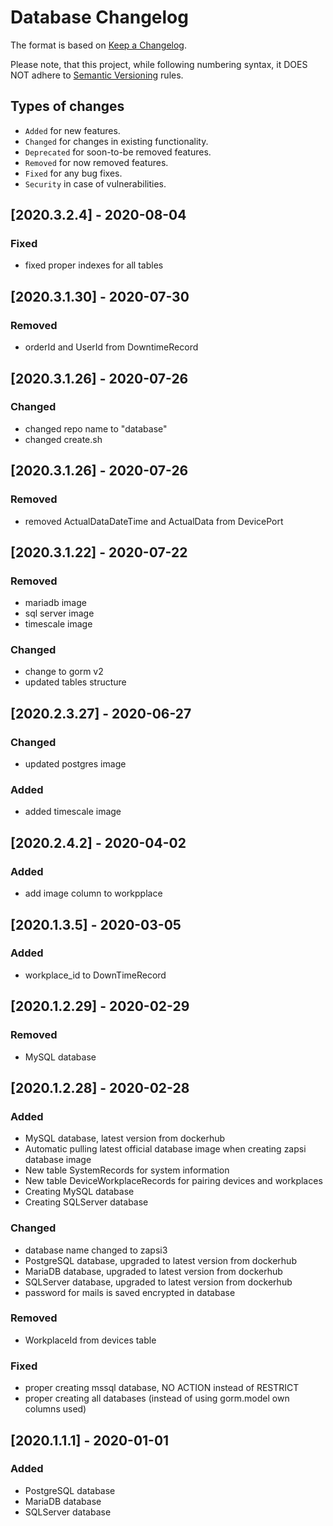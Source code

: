 # Database Changelog

The format is based on [Keep a Changelog](http://keepachangelog.com/en/1.0.0/).

Please note, that this project, while following numbering syntax, it DOES NOT
adhere to [Semantic Versioning](http://semver.org/spec/v2.0.0.html) rules.

## Types of changes

* ```Added``` for new features.
* ```Changed``` for changes in existing functionality.
* ```Deprecated``` for soon-to-be removed features.
* ```Removed``` for now removed features.
* ```Fixed``` for any bug fixes.
* ```Security``` in case of vulnerabilities.

## [2020.3.2.4] - 2020-08-04
### Fixed
- fixed proper indexes for all tables


## [2020.3.1.30] - 2020-07-30
### Removed
- orderId and UserId from DowntimeRecord

## [2020.3.1.26] - 2020-07-26
### Changed
- changed repo name to "database"
- changed create.sh

## [2020.3.1.26] - 2020-07-26
### Removed
- removed ActualDataDateTime and ActualData from DevicePort

## [2020.3.1.22] - 2020-07-22
### Removed
- mariadb image
- sql server image
- timescale image

### Changed
- change to gorm v2
- updated tables structure

## [2020.2.3.27] - 2020-06-27

### Changed
- updated postgres image
### Added
- added timescale image

## [2020.2.4.2] - 2020-04-02

### Added
- add image column to workpplace

## [2020.1.3.5] - 2020-03-05

### Added
- workplace_id to DownTimeRecord

## [2020.1.2.29] - 2020-02-29

### Removed
- MySQL database


## [2020.1.2.28] - 2020-02-28

### Added
- MySQL database, latest version from dockerhub
- Automatic pulling latest official database image when creating zapsi database image
- New table SystemRecords for system information
- New table DeviceWorkplaceRecords for pairing devices and workplaces
- Creating MySQL database
- Creating SQLServer database
### Changed
- database name changed to zapsi3
- PostgreSQL database, upgraded to latest version from dockerhub
- MariaDB database, upgraded to latest version from dockerhub
- SQLServer database, upgraded to latest version from dockerhub
- password for mails is saved encrypted in database
### Removed
- WorkplaceId from devices table
### Fixed
- proper creating mssql database, NO ACTION instead of RESTRICT
- proper creating all databases (instead of using gorm.model own columns used)

## [2020.1.1.1] - 2020-01-01

### Added
- PostgreSQL database
- MariaDB database
- SQLServer database